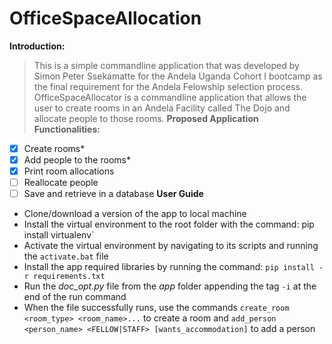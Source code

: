 # OfficeSpaceAllocation
**Introduction:**
> This is a simple commandline application that was developed by Simon Peter Ssekamatte for the Andela Uganda Cohort I bootcamp as the final requirement for the Andela Felowship selection process. OfficeSpaceAllocator is a commandline application that allows the user to create rooms in an Andela Facility called The Dojo and allocate people to those rooms.
**Proposed Application Functionalities:**
- [x] Create rooms*
- [x] Add people to the rooms*
- [x] Print room allocations
- [ ] Reallocate people
- [ ] Save and retrieve in a database
**User Guide**
- Clone/download a version of the app to local machine
- Install the virtual environment to the root folder with the command: pip install virtualenv`
- Activate the virtual environment by navigating to its scripts and running the `activate.bat` file
- Install the app required libraries by running the command: `pip install -r requirements.txt`
- Run the *doc_opt.py* file from the *app* folder appending the tag `-i` at the end of the run command
- When the file successfully runs, use the commands `create_room <room_type> <room_name>...` to create a room and `add_person <person_name> <FELLOW|STAFF> [wants_accommodation]` to add a person
